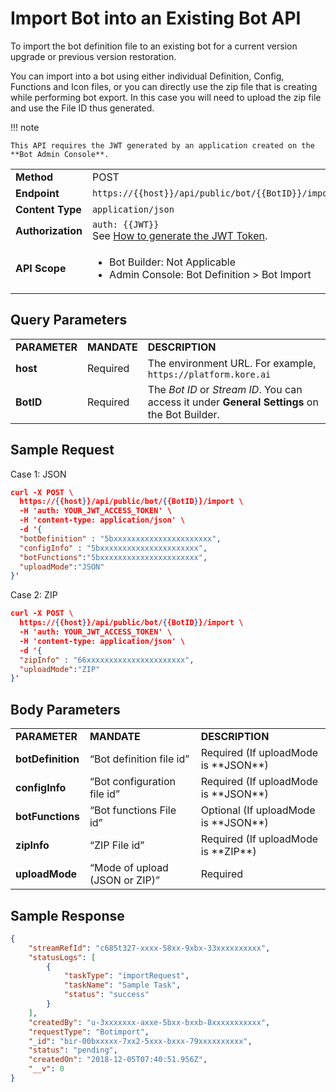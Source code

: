# Import Bot into an Existing Bot API

To import the bot definition file to an existing bot for a current version upgrade or previous version restoration.

You can import into a bot using either individual Definition, Config, Functions and Icon files, or you can directly use the zip file that is creating while performing bot export. In this case you will need to upload the zip file and use the File ID thus generated.

!!! note

    This API requires the JWT generated by an application created on the **Bot Admin Console**.


<table>
  <tr>
   <td><strong>Method</strong>
   </td>
   <td>POST
   </td>
  </tr>
  <tr>
   <td><strong>Endpoint</strong>
   </td>
   <td><code>https://{{host}}/api/public/bot/{{BotID}}/import</code>
   </td>
  </tr>
  <tr>
   <td><strong>Content Type</strong>
   </td>
   <td><code>application/json</code>
   </td>
  </tr>
  <tr>
   <td><strong>Authorization</strong>
   </td>
   <td><code>auth: {{JWT}}</code>
<br>
See <a href="../api-introduction/#generating-the-jwt-token">How to generate the JWT Token</a>.
   </td>
  </tr>
  <tr>
   <td><strong>API Scope</strong>
   </td>
   <td>
<ul>

<li>Bot Builder: Not Applicable

<li>Admin Console: Bot Definition > Bot Import
</li>
</ul>
   </td>
  </tr>
</table>

## Query Parameters

<table>
  <tr>
   <td><strong>PARAMETER</strong>
   </td>
   <td><strong>MANDATE</strong>
   </td>
   <td><strong>DESCRIPTION</strong>
   </td>
  </tr>
  <tr>
   <td><strong>host</strong>
   </td>
   <td>Required
   </td>
   <td>The environment URL. For example, <code>https://platform.kore.ai</code>
   </td>
  </tr>
  <tr>
   <td><strong>BotID</strong>
   </td>
   <td>Required
   </td>
   <td>The <em>Bot ID</em> or <em>Stream ID</em>. You can access it under <strong>General Settings</strong> on the Bot Builder.
   </td>
  </tr>
</table>


## Sample Request

Case 1: JSON

```json
curl -X POST \
  https://{{host}}/api/public/bot/{{BotID}}/import \
  -H 'auth: YOUR_JWT_ACCESS_TOKEN' \
  -H 'content-type: application/json' \
  -d '{
  "botDefinition" : "5bxxxxxxxxxxxxxxxxxxxxxx",
  "configInfo" : "5bxxxxxxxxxxxxxxxxxxxxxx",
  "botFunctions":"5bxxxxxxxxxxxxxxxxxxxxxx",
  "uploadMode":"JSON"
}'
```

Case 2: ZIP

```json
curl -X POST \
  https://{{host}}/api/public/bot/{{BotID}}/import \
  -H 'auth: YOUR_JWT_ACCESS_TOKEN' \
  -H 'content-type: application/json' \
  -d '{
  "zipInfo" : "66xxxxxxxxxxxxxxxxxxxxxx",
  "uploadMode":"ZIP"
}'
```

## Body Parameters

<table>
  <tr>
   <td><strong>PARAMETER</strong>
   </td>
   <td><strong>MANDATE</strong>
   </td>
   <td><strong>DESCRIPTION</strong>
   </td>
  </tr>
  <tr>
   <td><strong>botDefinition</strong>
   </td>
   <td>“Bot definition file id”
   </td>
   <td>Required (If uploadMode is **JSON**)
   </td>
  </tr>
  <tr>
   <td><strong>configInfo</strong>
   </td>
   <td>“Bot configuration file id”
   </td>
   <td>Required (If uploadMode is **JSON**)
   </td>
  </tr>
  <tr>
   <td><strong>botFunctions</strong>
   </td>
   <td>“Bot functions File id”
   </td>
   <td>Optional (If uploadMode is **JSON**)
   </td>
  </tr>
  <tr>
   <td><strong>zipInfo</strong>
   </td>
   <td>“ZIP File id”
   </td>
   <td>Required (If uploadMode is **ZIP**)
   </td>
  </tr>
  <tr>
   <td><strong>uploadMode</strong>
   </td>
   <td>“Mode of upload (JSON or ZIP)”
   </td>
   <td>Required
   </td>
  </tr>
</table>

## Sample Response

```json
{
    "streamRefId": "c685t327-xxxx-58xx-9xbx-33xxxxxxxxxx",
    "statusLogs": [
        {
            "taskType": "importRequest",
            "taskName": "Sample Task",
            "status": "success"
        }
    ],
    "createdBy": "u-3xxxxxxx-axxe-5bxx-bxxb-8xxxxxxxxxxx",
    "requestType": "Botimport",
    "_id": "bir-00bxxxxx-7xx2-5xxx-bxxx-79xxxxxxxxxx",
    "status": "pending",
    "createdOn": "2018-12-05T07:40:51.956Z",
    "__v": 0
}
```
